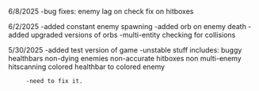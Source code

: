 6/8/2025
-bug fixes:
         enemy lag on check
         fix on hitboxes

6/2/2025
-added constant enemy spawning
-added orb on enemy death
-added upgraded versions of orbs
-multi-entity checking for collisions


5/30/2025
-added test version of game
         -unstable stuff includes:
         buggy healthbars
         non-dying enemies
         non-accurate hitboxes
         non multi-enemy hitscanning
         colored healthbar to colored enemy

         -need to fix it.

